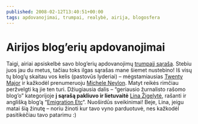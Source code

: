 ```yaml
---
published: 2008-02-12T13:40:51+00:00
tags: apdovanojimai, trumpai, realybė, airija, blogosfera
---
```


# Airijos blog’erių apdovanojimai

<p>Taigi, airiai apsiskelbė savo blog’erių apdovanojimų <a href="http://awards.ie/blogawards/2008/02/11/irish-blog-awards-2008-shortlists/">trumpajį sąrašą</a>. Stebiu juos jau du metus, tačiau toks ilgas sąrašas mane šiemet nustebino! Iš visų tų blog’ų skaitau vos kelis (pastovūs lyderiai) – mėgstamiausias <a href="http://twentymajor.net/">Twenty Major</a> ir kažkodėl prenumeruoju <a href="http://www.mneylon.com/blog/">Michele Neylon</a>. Matyt reikės rimčiau peržvelgti ką jie ten turi. Džiugiausia dalis – “geriausio žurnalisto rašomo blog’o” kategorijoje <strong>į sąrašą pakliuvo ir lietuvaitė</strong> <a href="http://emigracija-etc.blogspot.com/">Lina Žigelytė</a>, rašanti ir anglišką blog’ą “<a href="http://emigration-etc.blogspot.com/">Emigration Etc</a>“. Nuoširdūs sveikinimai! Beje, Lina, jeigu matai šią žinutę – noriu žinoti kur tavo vyno parduotuvė, nes kažkodėl pasitikėčiau tavo patarimu :)</p>